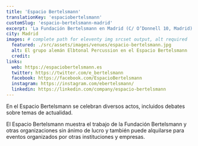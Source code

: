 ```yaml
---
title: 'Espacio Bertelsmann'
translationKey: 'espaciobertelsmann'
customSlug: 'espacio-bertelsmann-madrid'
excerpt: 'La Fundación Bertelsmann en Madrid (C/ O’Donnell 10, Madrid) es un lugar donde la gente se reúne, aprende y busca soluciones innovadoras para promover un cambio social positivo.'
city: Madrid
images: # complete path for eleventy img srcset output, alt required
  featured: ./src/assets/images/venues/espacio-bertelsmann.jpg
  alt: El grupo alemán Elbtonal Percussion en el Espacio Bertelsmann
  credit:
links:
  web: https://espaciobertelsmann.es
  twitter: https://twitter.com/e_bertelsmann
  facebook: https://facebook.com/EspacioBertelsmann
  instagram: https://instagram.com/ebertelsmann/
  linkedin: https://linkedin.com/company/espacio-bertelsmann
---
```


En el Espacio Bertelsmann se celebran diversos actos, incluidos debates sobre temas de actualidad.

El Espacio Bertelsmann muestra el trabajo de la Fundación Bertelsmann y otras organizaciones sin ánimo de lucro y también puede alquilarse para eventos organizados por otras instituciones y empresas.
